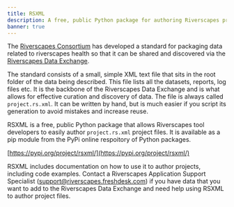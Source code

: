 ```yaml
---
title: RSXML
description: A free, public Python package for authoring Riverscapes projects
banner: true
---
```


The [Riverscapes Consortium](https://riverscapes.net) has developed a standard for packaging data related to riverscapes health so that it can be shared and discovered via the [Riverscapes Data Exchange](https://data.riverscapes.net).

The standard consists of a small, simple XML text file that sits in the root folder of the data being described. This file lists all the datasets, reports, log files etc. It is the backbone of the Riverscapes Data Exchange and is what allows for effective curation and discovery of data. The file is always called `project.rs.xml`. It can be written by hand, but is much easier if you script its generation to avoid mistakes and increase reuse.

RSXML is a free, public Python package that allows Riverscapes tool developers to easily author `project.rs.xml` project files. It is available as a pip module from the PyPi online respoitory of Python packages.

[https://pypi.org/project/rsxml/](https://pypi.org/project/rsxml/)

RSXML includes documentation on how to use it to author projects, including code examples. Contact a Riverscapes Application Support Specialist (support@riverscapes.freshdesk.com) if you have data that you want to add to the Riverscapes Data Exchange and need help using RSXML to author project files.
